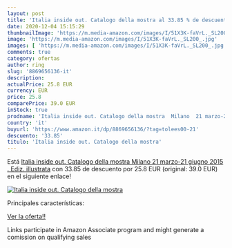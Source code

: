 ```yaml
---
layout: post
title: 'Italia inside out. Catalogo della mostra al 33.85 % de descuento'
date: 2020-12-04 15:15:29
thumbnailImage: 'https://m.media-amazon.com/images/I/51X3K-faVrL._SL200_.jpg'
image: 'https://m.media-amazon.com/images/I/51X3K-faVrL._SL200_.jpg'
images: [ 'https://m.media-amazon.com/images/I/51X3K-faVrL._SL200_.jpg' ]
comments: true
category: ofertas
author: ring
slug: '8869656136-it'
description:
actualPrice: 25.8 EUR
currency: EUR
price: 25.8
comparePrice: 39.0 EUR
inStock: true
prodname: 'Italia inside out. Catalogo della mostra  Milano  21 marzo-21 giugno 2015 . Ediz. illustrata'
country: 'it'
buyurl: 'https://www.amazon.it/dp/8869656136/?tag=tolees00-21'
descuento: '33.85'
titulo: 'Italia inside out. Catalogo della mostra'
---
```


Está [Italia inside out. Catalogo della mostra  Milano  21 marzo-21 giugno 2015 . Ediz. illustrata](https://www.amazon.it/dp/8869656136/?tag=tolees00-21) con 33.85 de descuento por 25.8 EUR (original: 39.0 EUR) en el siguiente enlace!

[![Italia inside out. Catalogo della mostra](https://m.media-amazon.com/images/I/51X3K-faVrL._SL200_.jpg)](https://www.amazon.it/dp/8869656136/?tag=tolees00-21)

Principales características:


[Ver la oferta!!](https://www.amazon.it/dp/8869656136/?tag=tolees00-21)

Links participate in Amazon Associate program and might generate a comission on qualifying sales


